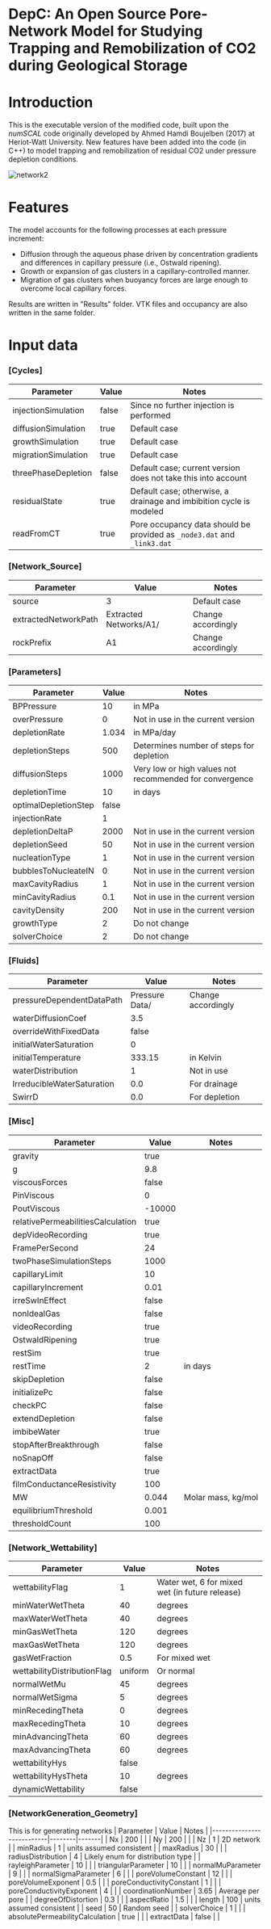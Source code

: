 # DepC: An Open Source Pore-Network Model for Studying Trapping and Remobilization of CO2 during Geological Storage

# Introduction
This is the executable version of the modified code, built upon the *numSCAL* code originally developed by Ahmed Hamdi Boujelben (2017) at Heriot-Watt University. New features have been added into the code (in C++) to model trapping and remobilization of residual CO2 under pressure depletion conditions.

![network2](https://github.com/user-attachments/assets/af788864-7dfa-459a-9af6-3d8802d0c7f5)


# Features
The model accounts for the following processes at each pressure increment:
-	Diffusion through the aqueous phase driven by concentration gradients and differences in capillary pressure (i.e., Ostwald ripening).
-	Growth or expansion of gas clusters in a capillary-controlled manner.
-	Migration of gas clusters when buoyancy forces are large enough to overcome local capillary forces.

Results are written in "Results" folder. VTK files and occupancy are also written in the same folder. 


# Input data
### [Cycles]

| Parameter              | Value   | Notes                                                                 |
|------------------------|---------|-----------------------------------------------------------------------|
| injectionSimulation    | false   | Since no further injection is performed                              |
| diffusionSimulation    | true    | Default case                                                          |
| growthSimulation       | true    | Default case                                                          |
| migrationSimulation    | true    | Default case                                                          |
| threePhaseDepletion    | false   | Default case; current version does not take this into account         |
| residualState          | true    | Default case; otherwise, a drainage and imbibition cycle is modeled  |
| readFromCT             | true    | Pore occupancy data should be provided as `_node3.dat` and `_link3.dat` |

### [Network_Source]

| Parameter              | Value                       | Notes                   |
|------------------------|-----------------------------|-------------------------|
| source                 | 3                           | Default case            |
| extractedNetworkPath   | Extracted Networks/A1/      | Change accordingly      |
| rockPrefix             | A1                          | Change accordingly      |

### [Parameters]

| Parameter              | Value    | Notes                                                                 |
|------------------------|----------|-----------------------------------------------------------------------|
| BPPressure             | 10       | in MPa                                                                |
| overPressure           | 0        | Not in use in the current version                                     |
| depletionRate          | 1.034    | in MPa/day                                                            |
| depletionSteps         | 500      | Determines number of steps for depletion                              |
| diffusionSteps         | 1000     | Very low or high values not recommended for convergence               |
| depletionTime          | 10       | in days                                                               |
| optimalDepletionStep   | false    |                                                                       |
| injectionRate          | 1        |                                                                       |
| depletionDeltaP        | 2000     | Not in use in the current version                                     |
| depletionSeed          | 50       | Not in use in the current version                                     |
| nucleationType         | 1        | Not in use in the current version                                     |
| bubblesToNucleateIN    | 0        | Not in use in the current version                                     |
| maxCavityRadius        | 1        | Not in use in the current version                                     |
| minCavityRadius        | 0.1      | Not in use in the current version                                     |
| cavityDensity          | 200      | Not in use in the current version                                     |
| growthType             | 2        | Do not change                                                         |
| solverChoice           | 2        | Do not change                                                         |

### [Fluids]

| Parameter                   | Value         | Notes |
|----------------------------|---------------|-------|
| pressureDependentDataPath  | Pressure Data/| Change accordingly      |
| waterDiffusionCoef         | 3.5           |       |
| overrideWithFixedData      | false         |       |
| initialWaterSaturation     | 0             |       |
| initialTemperature         | 333.15        | in Kelvin |
| waterDistribution          | 1             | Not in use      |
| IrreducibleWaterSaturation | 0.0           | For drainage     |
| SwirrD                     | 0.0           | For depletion     |

### [Misc]

| Parameter                         | Value     | Notes |
|----------------------------------|-----------|-------|
| gravity                          | true      |       |
| g                                | 9.8       |       |
| viscousForces                    | false     |       |
| PinViscous                       | 0         |       |
| PoutViscous                      | -10000    |       |
| relativePermeabilitiesCalculation| true      |       |
| depVideoRecording                | true      |       |
| FramePerSecond                   | 24        |       |
| twoPhaseSimulationSteps          | 1000      |       |
| capillaryLimit                   | 10        |       |
| capillaryIncrement               | 0.01      |       |
| irreSwInEffect                   | false     |       |
| nonIdealGas                      | false     |       |
| videoRecording                   | true      |       |
| OstwaldRipening                 | true      |       |
| restSim                          | true      |       |
| restTime                         | 2         | in days |
| skipDepletion                    | false     |       |
| initializePc                     | false     |       |
| checkPC                          | false     |       |
| extendDepletion                  | false     |       |
| imbibeWater                      | true      |       |
| stopAfterBreakthrough            | false     |       |
| noSnapOff                        | false     |       |
| extractData                      | true      |       |
| filmConductanceResistivity       | 100       |       |
| MW                               | 0.044     | Molar mass, kg/mol |
| equilibriumThreshold             | 0.001     |       |
| thresholdCount                   | 100       |       |

### [Network_Wettability]

| Parameter                | Value   | Notes |
|-------------------------|---------|-------|
| wettabilityFlag         | 1       | Water wet, 6 for mixed wet (in future release)      |
| minWaterWetTheta        | 40      | degrees |
| maxWaterWetTheta        | 40      | degrees |
| minGasWetTheta          | 120     | degrees |
| maxGasWetTheta          | 120     | degrees |
| gasWetFraction          | 0.5     | For mixed wet      |
| wettabilityDistributionFlag | uniform | Or normal   |
| normalWetMu             | 45      | degrees |
| normalWetSigma          | 5       | degrees |
| minRecedingTheta        | 0       | degrees |
| maxRecedingTheta        | 10      | degrees |
| minAdvancingTheta       | 60      | degrees |
| maxAdvancingTheta       | 60      | degrees |
| wettabilityHys          | false   |       |
| wettabilityHysTheta     | 10      | degrees |
| dynamicWettability      | false   |       |

### [NetworkGeneration_Geometry]
This is for generating networks
| Parameter                  | Value  | Notes |
|---------------------------|--------|-------|
| Nx                        | 200    |       |
| Ny                        | 200    |       |
| Nz                        | 1      | 2D network |
| minRadius                 | 1      | units assumed consistent |
| maxRadius                 | 30     |       |
| radiusDistribution        | 4      | Likely enum for distribution type |
| rayleighParameter         | 10     |       |
| triangularParameter       | 10     |       |
| normalMuParameter         | 9      |       |
| normalSigmaParameter      | 6      |       |
| poreVolumeConstant        | 12     |       |
| poreVolumeExponent        | 0.5    |       |
| poreConductivityConstant  | 1      |       |
| poreConductivityExponent  | 4      |       |
| coordinationNumber        | 3.65   | Average per pore |
| degreeOfDistortion        | 0.3    |       |
| aspectRatio               | 1.5    |       |
| length                    | 100    | units assumed consistent |
| seed                      | 50     | Random seed |
| solverChoice              | 1      |       |
| absolutePermeabilityCalculation | true |  |
| extractData               | false  |       |
